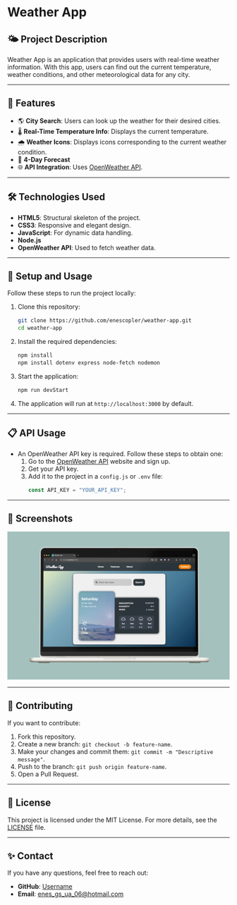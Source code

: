 
# Weather App

## 🌤️ Project Description
Weather App is an application that provides users with real-time weather information. With this app, users can find out the current temperature, weather conditions, and other meteorological data for any city.

---

## 🚀 Features
- 🌎 **City Search**: Users can look up the weather for their desired cities.
- 🌡️ **Real-Time Temperature Info**: Displays the current temperature.
- 🌧️ **Weather Icons**: Displays icons corresponding to the current weather condition.
- 📅 **4-Day Forecast**
- 🌐 **API Integration**: Uses [OpenWeather API](https://openweathermap.org/).

---

## 🛠️ Technologies Used
- **HTML5**: Structural skeleton of the project.
- **CSS3**: Responsive and elegant design.
- **JavaScript**: For dynamic data handling.
- **Node.js**
- **OpenWeather API**: Used to fetch weather data.

---

## 🔧 Setup and Usage
Follow these steps to run the project locally:

1. Clone this repository:
   ```bash
   git clone https://github.com/enescopler/weather-app.git
   cd weather-app
   ```

2. Install the required dependencies:
   ```bash
   npm install
   npm install dotenv express node-fetch nodemon
   ```

3. Start the application:
   ```bash
   npm run devStart
   ```

4. The application will run at `http://localhost:3000` by default.

---

## 📋 API Usage
- An OpenWeather API key is required. Follow these steps to obtain one:
  1. Go to the [OpenWeather API](https://openweathermap.org/api) website and sign up.
  2. Get your API key.
  3. Add it to the project in a `config.js` or `.env` file:
     ```javascript
     const API_KEY = "YOUR_API_KEY";
     ```

---

## 📸 Screenshots
![Screenshot](https://github.com/enescopler/weather-app/blob/main/weatherApp.png?raw=true)

---

## 🤝 Contributing
If you want to contribute:
1. Fork this repository.
2. Create a new branch: `git checkout -b feature-name`.
3. Make your changes and commit them: `git commit -m "Descriptive message"`.
4. Push to the branch: `git push origin feature-name`.
5. Open a Pull Request.

---

## 📜 License
This project is licensed under the MIT License. For more details, see the [LICENSE](LICENSE) file.

---

## ✨ Contact
If you have any questions, feel free to reach out:

- **GitHub**: [Username](https://github.com/enescopler)
- **Email**: enes_gs_ua_06@hotmail.com
